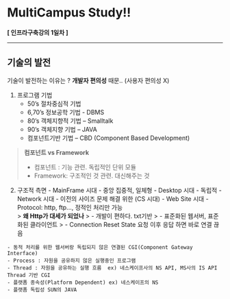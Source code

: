 MultiCampus Study!!
===================


**[ 인프라구축강의 1일차 ]**  

----------


기술의 발전
-------------

기술이 발전하는 이유는 ? **개발자 편의성** 때문.. (사용자 편의성 X)

1.  프로그램 기법
	- 	50’s 절차중심적 기법
	- 	6,70’s 정보공학 기법 - DBMS
	- 	80’s 객체지향적 기법 – Smalltalk
	- 	90’s 객체지향 기법 – JAVA
	- 	컴포넌트기반 기법 – CBD (Component Based Development)
  > **컴포넌트 vs Framework**
  > - 컴포넌트 : 기능 관련. 독립적인 단위 모듈
  > - Framework:  구조적인 것 관련. 대신해주는 것


  2. 구조적 측면
    - MainFrame 시대 - 중앙 집중적, 일체형
    - Desktop 시대 - 독립적
    - Network 시대 - 이전의 사이즈 문제 해결 위한 (CS 시대)
    - Web Site 시대 - Protocol: http, ftp..., 정적인 처리만 가능  
    > **왜 Http가 대세가 되었나**
    > - 개발이 편하다. txt기반
    > - 표준화된 웹서버, 표준화된 클라이언트
    > - Connection Reset State 요청 이후 응답 하면 바로 연결 끊음


    - 동적 처리를 위한 웹서버랑 독립되지 않은 연결된 CGI(Component Gateway Interface)
    - Process : 자원을 공유하지 않은 실행중인 프로그램
    - Thread : 자원을 공유하는 실행 흐름  ex) 네스케이프사의 NS API, MS사의 IS API Thread 기반 CGI
    - 플랫폼 종속성(Platform Dependent) ex) 네스케이프의 NS
    - 플랫폼 독립성 SUN의 JAVA
